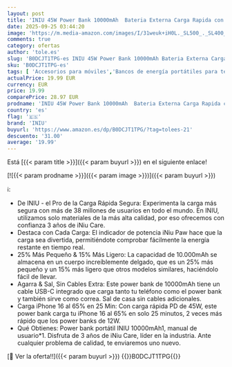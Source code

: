 ```yaml
---
layout: post
title: 'INIU 45W Power Bank 10000mAh  Bateria Externa Carga Rapida con Cable USB C Integrado  Cargador Portatil Powerbank Bateria Portatil USB C In&out para iPhone 16 15 14 13 12 Samsung  Xiaomi  iPad'
date: 2025-09-25 03:44:20
image: 'https://m.media-amazon.com/images/I/31weuk+iH0L._SL500_._SL400_.jpg'
comments: true
category: ofertas
author: 'tole.es'
slug: 'B0DCJT1TPG-es INIU 45W Power Bank 10000mAh Bateria Externa Carga Rapida...'
sku: 'B0DCJT1TPG-es'
tags: [ 'Accesorios para móviles','Bancos de energía portátiles para teléfonos móviles','Cargadores para móviles','Comunicación móvil y accesorios','Electrónica','iniu','ipad','iphone','🇪🇸', ]
actualPrice: 19.99 EUR
currency: EUR
price: 19.99
comparePrice: 28.97 EUR
prodname: 'INIU 45W Power Bank 10000mAh  Bateria Externa Carga Rapida con Cable USB C Integrado  Cargador Portatil Powerbank Bateria Portatil USB C In&out para iPhone 16 15 14 13 12 Samsung  Xiaomi  iPad'
country: 'es'
flag: '🇪🇸'
brand: 'INIU'
buyurl: 'https://www.amazon.es/dp/B0DCJT1TPG/?tag=tolees-21'
descuento: '31.00'
average: '19.99'
---
```


Está [{{< param title >}}]({{< param buyurl >}}) en el siguiente enlace!

[![{{< param prodname >}}]({{< param image >}})]({{< param buyurl >}})

ℹ️:

- De INIU - el Pro de la Carga Rápida Segura: Experimenta la carga más segura con más de 38 millones de usuarios en todo el mundo. En INIU, utilizamos solo materiales de la más alta calidad, por eso ofrecemos con confianza 3 años de iNiu Care.
- Destaca con Cada Carga: El indicador de potencia iNiu Paw hace que la carga sea divertida, permitiéndote comprobar fácilmente la energía restante en tiempo real.
- 25% Más Pequeño & 15% Más Ligero: La capacidad de 10.000mAh se almacena en un cuerpo increíblemente delgado, que es un 25% más pequeño y un 15% más ligero que otros modelos similares, haciéndolo fácil de llevar.
- Agarra & Sal, Sin Cables Extra: Este power bank de 10000mAh tiene un cable USB-C integrado que carga tanto tu teléfono como el power bank y también sirve como correa. Sal de casa sin cables adicionales.
- Carga iPhone 16 al 65% en 25 Min: Con carga rápida PD de 45W, este power bank carga tu iPhone 16 al 65% en solo 25 minutos, 2 veces más rápido que los power banks de 12W.
- Qué Obtienes: Power bank portátil INIU 10000mAh1, manual de usuario*1. Disfruta de 3 años de iNiu Care, líder en la industria. Ante cualquier problema de calidad, te enviaremos uno nuevo.

[🛒 Ver la oferta!!]({{< param buyurl >}})
{{<world>}}B0DCJT1TPG{{</world>}}
